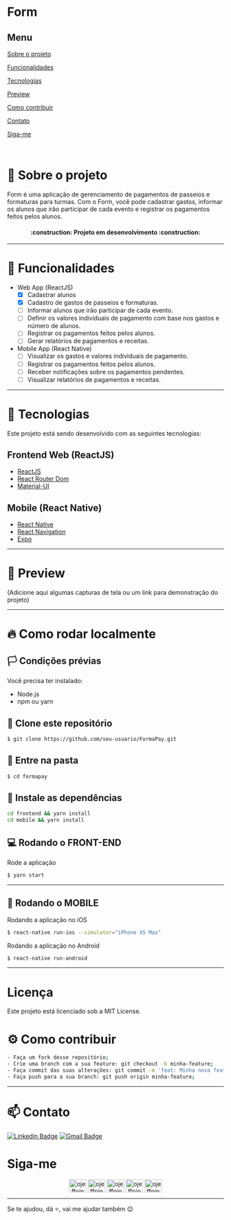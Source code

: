 # Form

## Menu

[Sobre o projeto](#book-sobre-o-projeto)

[Funcionalidades](#pencil-funcionalidades)

[Tecnologias](#rocket-tecnologias)

[Preview](#eyes-preview)

[Como contribuir](#gear-como-contribuir)

[Contato](#mailbox-contato)

[Siga-me](#siga-me)

<br>

# :book: Sobre o projeto
Form é uma aplicação de gerenciamento de pagamentos de passeios e formaturas para turmas. Com o Form, você pode cadastrar gastos, informar os alunos que irão participar de cada evento e registrar os pagamentos feitos pelos alunos.

<h4 align="center">:construction: Projeto em desenvolvimento :construction:</h4>

---

# :pencil: Funcionalidades
- Web App (ReactJS)
    - [x] Cadastrar alunos 
    - [x] Cadastro de gastos de passeios e formaturas.
    - [ ] Informar alunos que irão participar de cada evento.
    - [ ] Definir os valores individuais de pagamento com base nos gastos e número de alunos.
    - [ ] Registrar os pagamentos feitos pelos alunos.
    - [ ] Gerar relatórios de pagamentos e receitas.

- Mobile App (React Native)
    - [ ] Visualizar os gastos e valores individuais de pagamento.
    - [ ] Registrar os pagamentos feitos pelos alunos.
    - [ ] Receber notificações sobre os pagamentos pendentes.
    - [ ] Visualizar relatórios de pagamentos e receitas.

---

# :rocket: Tecnologias
Este projeto está sendo desenvolvido com as seguintes tecnologias:

## Frontend Web (ReactJS)
- [ReactJS](https://reactjs.org)
- [React Router Dom](https://reactrouter.com)
- [Material-UI](https://material-ui.com)

## Mobile (React Native)
- [React Native](https://reactnative.dev)
- [React Navigation](https://reactnavigation.org)
- [Expo](https://expo.dev)
---

# :eyes: Preview

(Adicione aqui algumas capturas de tela ou um link para demonstração do projeto)

---

# :fire: Como rodar localmente
## :white_flag: Condições prévias
Você precisa ter instalado:
- Node.js
- npm ou yarn

## 💾 Clone este repositório
```bash
$ git clone https://github.com/seu-usuario/FormaPay.git
```
## 📁 Entre na pasta
```bash
$ cd formapay
```
## 🔧 Instale as dependências
```bash
cd frontend && yarn install
cd mobile && yarn install
```
## :computer: Rodando o FRONT-END
Rode a aplicação
```bash
$ yarn start
```
---

## :iphone: Rodando o MOBILE
Rodando a aplicação no iOS
```bash
$ react-native run-ios --simulator="iPhone XS Max"
```
Rodando a aplicação no Android
```bash
$ react-native run-android
```
---

# Licença
Este projeto está licenciado sob a MIT License.

# :gear: Como contribuir
```bash
- Faça um fork desse repositório;
- Crie uma branch com a sua feature: git checkout -b minha-feature;
- Faça commit das suas alterações: git commit -m 'feat: Minha nova feature';
- Faça push para a sua branch: git push origin minha-feature;
```

---

# :mailbox: Contato	
[![Linkedin Badge](https://img.shields.io/badge/-JefersonPinheiro-blue?style=flat-square&logo=Linkedin&logoColor=white&link=https://https://www.linkedin.com/in/jeferson-pinheiro/)](https://www.linkedin.com/in/jeferson-pinheiro/)
[![Gmail Badge](https://img.shields.io/badge/-jefersonpinheirodesouza@gmail.com-c14438?style=flat-square&logo=Gmail&logoColor=white&link=mailto:jefersonpinheirodesouza@gmail.com)](mailto:jefersonpinheirodesouza@gmail.com)

# Siga-me 
<p align="center">
<a href="https://dev.to/ojeffoinheiro" target="blank"><img align="center" src="https://cdn.jsdelivr.net/npm/simple-icons@3.0.1/icons/dev-dot-to.svg" alt="ojeffoinheiro" height="30" width="40" /></a>
<a href="https://codepen.io/ojeffoinheiro" target="blank"><img align="center" src="https://cdn.jsdelivr.net/npm/simple-icons@3.0.1/icons/codepen.svg" alt="ojeffpinheiro" height="30" width="40" /></a>
<a href="https://linkedin.com/in/jeferson-pinheiro" target="blank"><img align="center" src="https://cdn.jsdelivr.net/npm/simple-icons@3.0.1/icons/linkedin.svg" alt="ojeffpinheiro" height="30" width="40" /></a>
<a href="https://stackoverflow.com/ojeffpinheiro" target="blank"><img align="center" src="https://cdn.jsdelivr.net/npm/simple-icons@3.0.1/icons/stackoverflow.svg" alt="ojeffpinheiro" height="30" width="40" /></a>
<a href="https://codesandbox.io/u/ojeffoinheiro" target="blank"><img align="center" src="https://cdn.jsdelivr.net/npm/simple-icons@3.0.1/icons/codesandbox.svg" alt="ojeffpinheiro" height="30" width="40" /></a>
</p>

---
Se te ajudou, dá ⭐, vai me ajudar também 😉